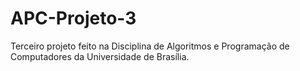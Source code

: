 # APC-Projeto-3
Terceiro projeto feito na Disciplina de Algoritmos e Programação de Computadores da Universidade de Brasília.
